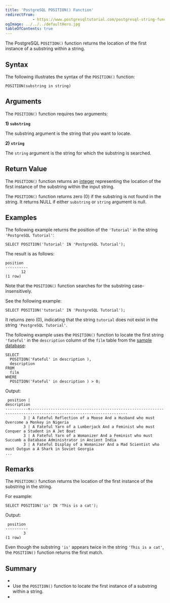 ```yaml
---
title: 'PostgreSQL POSITION() Function'
redirectFrom: 
            - https://www.postgresqltutorial.com/postgresql-string-functions/postgresql-position/
ogImage: ../../../defaultHero.jpg
tableOfContents: true
---
```



The PostgreSQL `POSITION()` function returns the location of the first instance of a substring within a string.





## Syntax





The following illustrates the syntax of the `POSITION()` function:





```
POSITION(substring in string)
```





## Arguments





The `POSITION()` function requires two arguments:





**1) `substring`**





The substring argument is the string that you want to locate.





**2) `string`**





The `string` argument is the string for which the substring is searched.





## Return Value





The `POSITION()` function returns an [integer](/docs/postgresql/postgresql-integer) representing the location of the first instance of the substring within the input string.





The `POSITION()` function returns zero (0) if the substring is not found in the string. It returns NULL if either `substring` or `string` argument is null.





## Examples





The following example returns the position of the `'Tutorial'` in the string `'PostgreSQL Tutorial'`:





```
SELECT POSITION('Tutorial' IN 'PostgreSQL Tutorial');
```





The result is as follows:





```
position
----------
       12
(1 row)
```





Note that the `POSITION()` function searches for the substring case-insensitively.





See the following example:





```
SELECT POSITION('tutorial' IN 'PostgreSQL Tutorial');
```





It returns zero (0), indicating that the string `tutorial` does not exist in the string `'PostgreSQL Tutorial'`.





The following example uses the `POSITION()` function to locate the first string `'fateful'` in the `description` column of the `film` table from the [sample database](https://www.postgresqltutorial.com/postgresql-getting-started/postgresql-sample-database/):





```
SELECT
  POSITION('Fateful' in description ),
  description
FROM
  film
WHERE
  POSITION('Fateful' in description ) > 0;
```





Output:





```
 position |                                                   description
----------+-----------------------------------------------------------------------------------------------------------------
        3 | A Fateful Reflection of a Moose And a Husband who must Overcome a Monkey in Nigeria
        3 | A Fateful Yarn of a Lumberjack And a Feminist who must Conquer a Student in A Jet Boat
        3 | A Fateful Yarn of a Womanizer And a Feminist who must Succumb a Database Administrator in Ancient India
        3 | A Fateful Display of a Womanizer And a Mad Scientist who must Outgun a A Shark in Soviet Georgia
...
```





## Remarks





The `POSITION()` function returns the location of the first instance of the substring in the string.





For example:





```
SELECT POSITION('is' IN 'This is a cat');
```





Output:





```
 position
----------
        3
(1 row)
```





Even though the substring `'is'` appears twice in the string `'This is a cat'`, the `POSITION()` function returns the first match.





## Summary





- 
- Use the `POSITION()` function to locate the first instance of a substring within a string.
- 



